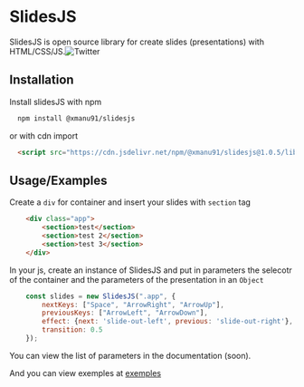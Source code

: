 
# SlidesJS

SlidesJS is open source library for create slides (presentations) with HTML/CSS/JS.![Twitter](https://img.shields.io/twitter/url?url=https%3A%2F%2Fgithub.com%2Fxmanu91%2FSlidesJS%2F&color=blue)

## Installation

Install slidesJS with npm

```bash
  npm install @xmanu91/slidesjs
```

or with cdn import
```HTML
  <script src="https://cdn.jsdelivr.net/npm/@xmanu91/slidesjs@1.0.5/lib/v1/slidesjs.min.js"></script>
```

## Usage/Examples

Create a ```div``` for container and insert your slides with ```section``` tag

```HTML
    <div class="app">
        <section>test</section>
        <section>test 2</section>
        <section>test 3</section>
    </div>
```

In your js, create an instance of SlidesJS and put in parameters the selecotr of the container and the parameters of the presentation in an ```Object```

```Javascript
    const slides = new SlidesJS(".app", {
        nextKeys: ["Space", "ArrowRight", "ArrowUp"],
        previousKeys: ["ArrowLeft", "ArrowDown"],
        effect: {next: 'slide-out-left', previous: 'slide-out-right'},
        transition: 0.5
    });

```

You can view the list of parameters in the documentation (soon).

And you can view exemples at [exemples](https://github.com/xmanu91/SlidesJS/tree/v1.0.4/exemples)
